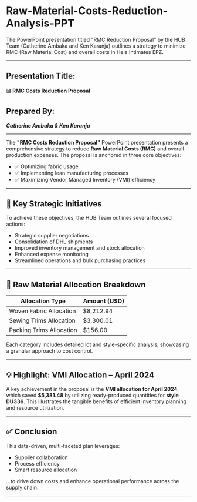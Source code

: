 # Raw-Material-Costs-Reduction-Analysis-PPT
The PowerPoint presentation titled "RMC Reduction Proposal" by the HUB Team (Catherine Ambaka and Ken Karanja) outlines a strategy to minimize RMC (Raw Material Cost) and overall costs in Hela Intimates EPZ.

---
## Presentation Title:  
**📊 RMC Costs Reduction Proposal**

## Prepared By:  
***Catherine Ambaka & Ken Karanja***

---

The **"RMC Costs Reduction Proposal"** PowerPoint presentation presents a comprehensive strategy to reduce **Raw Material Costs (RMC)** and overall production expenses. The proposal is anchored in three core objectives:

- ✅ Optimizing fabric usage  
- ✅ Implementing lean manufacturing processes  
- ✅ Maximizing Vendor Managed Inventory (VMI) efficiency

---

## 🔧 Key Strategic Initiatives

To achieve these objectives, the HUB Team outlines several focused actions:

- Strategic supplier negotiations  
- Consolidation of DHL shipments  
- Improved inventory management and stock allocation  
- Enhanced expense monitoring  
- Streamlined operations and bulk purchasing practices

---

## 🧾 Raw Material Allocation Breakdown

| Allocation Type          | Amount (USD) |
|--------------------------|--------------|
| Woven Fabric Allocation  | $8,212.94    |
| Sewing Trims Allocation  | $3,300.01    |
| Packing Trims Allocation | $156.00      |

Each category includes detailed lot and style-specific analysis, showcasing a granular approach to cost control.

---

## 💡 Highlight: VMI Allocation – April 2024

A key achievement in the proposal is the **VMI allocation for April 2024**, which saved **$5,381.48** by utilizing ready-produced quantities for **style DU336**. This illustrates the tangible benefits of efficient inventory planning and resource utilization.

---

## ✅ Conclusion

This data-driven, multi-faceted plan leverages:

- Supplier collaboration  
- Process efficiency  
- Smart resource allocation  

...to drive down costs and enhance operational performance across the supply chain.

---
